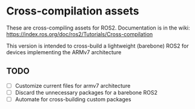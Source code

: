 # Cross-compilation assets

These are cross-compiling assets for ROS2.
Documentation is in the wiki: https://index.ros.org/doc/ros2/Tutorials/Cross-compilation



This version is intended to cross-build a lightweight (barebone) ROS2 for devices implementing the ARMv7 architecture




## TODO

 - [ ] Customize current files for armv7 architecture
 - [ ] Discard the unnecessary packages for a barebone ROS2
 - [ ] Automate for cross-building custom packages